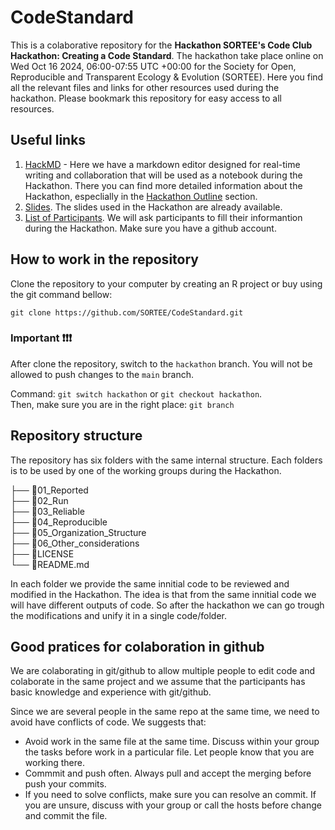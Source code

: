 # CodeStandard

This is a colaborative repository for the **Hackathon SORTEE's Code Club Hackathon: Creating a Code Standard**. The hackathon take place online on Wed Oct 16 2024, 06:00-07:55 UTC +00:00 for the Society for Open, Reproducible and Transparent Ecology & Evolution (SORTEE). Here you find all the relevant files and links for other resources used during the hackathon. Please bookmark this repository for easy access to all resources.

## Useful links

1. [HackMD](https://hackmd.io/kxNotAiRQdaIq62pkQ2K_A) - Here we have a markdown editor designed for real-time writing and collaboration that will be used as a notebook during the Hackathon. There you can find more detailed information about the Hackathon, especlially in the [Hackathon Outline](https://hackmd.io/kxNotAiRQdaIq62pkQ2K_A#Hackathon-outline) section. 
2. [Slides](https://docs.google.com/presentation/d/1fSY_UCjT8Wz---Ultba62r_sItDC2qKkmnwcY78LEuY/edit?usp=sharing). The slides used in the Hackathon are already available. 
3. [List of Participants](https://docs.google.com/spreadsheets/d/1U3LnAbkklFMbEmkUIWbzjq7RAtb_xPedyc2VvixNRDE/edit?usp=sharing). We will ask participants to fill their informantion during the Hackathon. Make sure you have a github account. 

## How to work in the repository

Clone the repository to your computer by creating an R project or buy using the git command bellow: 

`git clone https://github.com/SORTEE/CodeStandard.git` 

### Important :exclamation::exclamation::exclamation: 

After clone the repository, switch to the `hackathon` branch. You will not be allowed to push changes to the `main` branch.     

Command: `git switch hackathon` or `git checkout hackathon`.   
Then, make sure you are in the right place: `git branch`  

## Repository structure

The repository has six folders with the same internal structure. Each folders is to be used by one of the working groups during the Hackathon. 

├── :open_file_folder:01_Reported  
├── :open_file_folder:02_Run  
├── :open_file_folder:03_Reliable  
├── :open_file_folder:04_Reproducible  
├── :open_file_folder:05_Organization_Structure  
├── :open_file_folder:06_Other_considerations   
├── :page_facing_up:LICENSE  
└── :page_facing_up:README.md  


In each folder we provide the same innitial code to be reviewed and modified in the Hackathon. The idea is that from the same innitial code we will have different outputs of code. So after the hackathon we can go trough the modifications and unify it in a single code/folder. 

## Good pratices for colaboration in github

We are colaborating in git/github to allow multiple people to edit code and colaborate in the same project and we assume that the participants has basic knowledge and experience with git/github. 

Since we are several people in the same repo at the same time, we need to avoid have conflicts of code. 
We suggests that: 

- Avoid work in the same file at the same time. Discuss within your group the tasks before work in a particular file. Let people know that you are working there. 
- Commmit and push often. Always pull and accept the merging before push your commits. 
- If you need to solve conflicts, make sure you can resolve an commit. If you are unsure, discuss with your group or call the hosts before change and commit the file. 


